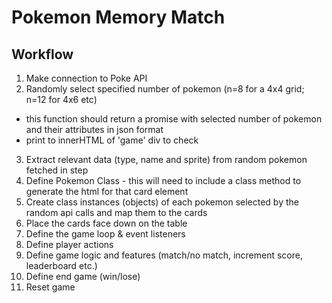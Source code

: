 # Pokemon Memory Match
## Workflow
1. Make connection to Poke API
2. Randomly select specified number of pokemon (n=8 for a 4x4 grid; n=12 for 4x6 etc)
  - this function should return a promise with selected number of pokemon and their attributes in json format
  - print to innerHTML of 'game' div to check
3. Extract relevant data (type, name and sprite) from random pokemon fetched in step
4. Define Pokemon Class - this will need to include a class method to generate the html for that card element
5. Create class instances (objects) of each pokemon selected by the random api calls and map them to the cards
6. Place the cards face down on the table
7. Define the game loop & event listeners
8. Define player actions
9. Define game logic and features (match/no match, increment score, leaderboard etc.)
10. Define end game (win/lose)
11. Reset game
